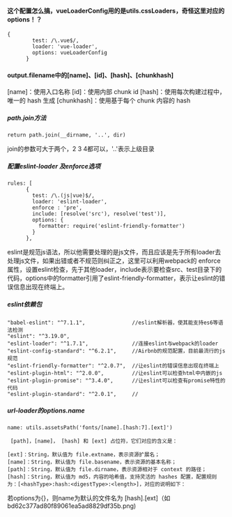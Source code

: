 
#### 这个配置怎么搞，vueLoaderConfig用的是utils.cssLoaders，奇怪这里对应的options！？
```
{
        test: /\.vue$/,
        loader: 'vue-loader',
        options: vueLoaderConfig
      }
```


#### output.filename中的\[name\]、\[id\]、\[hash\]、\[chunkhash\]
\[name\]：使用入口名称
\[id\]：使用内部 chunk id
\[hash\]：使用每次构建过程中，唯一的 hash 生成
\[chunkhash\]：使用基于每个 chunk 内容的 hash


##### path.join方法
```
return path.join(__dirname, '..', dir)
```
join的参数可大于两个，2 3 4都可以，'..'表示上级目录


##### 配置eslint-loader 及enforce选项
```
rules: [
      {
        test: /\.(js|vue)$/,
        loader: 'eslint-loader',
        enforce : 'pre',
        include: [resolve('src'), resolve('test')],
        options: {
          formatter: require('eslint-friendly-formatter')
        }
      },
```
eslint是规范js语法，所以他需要处理的是js文件，而且应该是先于所有loader去处理js文件，如果出错或者不规范则纠正之，这里可以利用webpack的 enforce 属性，设置eslint检查，先于其他loader，include表示要检查src、test目录下的代码，options中的formatter引用了eslint-friendly-formatter，表示让eslint的错误信息出现在终端上。


##### eslint依赖包
```
"babel-eslint": "^7.1.1",               //eslint解析器，使其能支持es6等语法检测
"eslint": "^3.19.0",
"eslint-loader": "^1.7.1",              //连接eslint与webpack的loader
"eslint-config-standard": "^6.2.1",     //Airbnb的规范配置，目前最流行的js规范
"eslint-friendly-formatter": "^2.0.7",  //让eslint的错误信息出现在终端上
"eslint-plugin-html": "^2.0.0",         //让eslint可以检查html中内嵌的js
"eslint-plugin-promise": "^3.4.0",      //让eslint可以检查有promise特性的代码
"eslint-plugin-standard": "^2.0.1",     //
```

##### url-loader的options.name

```
name: utils.assetsPath('fonts/[name].[hash:7].[ext]')
```

```
 [path]，[name]， [hash] 和 [ext] 占位符，它们对应的含义是：

[ext]：String，默认值为 file.extname，表示资源扩展名；
[name]：String，默认值为 file.basename，表示资源的基本名称；
[path]：String，默认值为 file.dirname，表示资源相对于 context 的路径；
[hash]：String，默认值为 md5，内容的哈希值，支持灵活的 hashes 配置，配置规则为：[<hashType>:hash:<digestType>:<length>]，对应的说明如下：
```

若options为{}，则name为默认的文件名为 \[hash\].\[ext\]（如 bd62c377ad80f89061ea5ad8829df35b.png)



